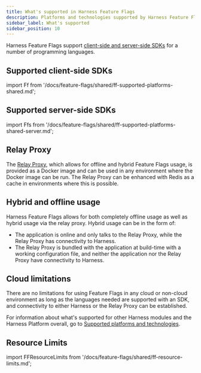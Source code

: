 ```yaml
---
title: What's supported in Harness Feature Flags
description: Platforms and technologies supported by Harness Feature Flags
sidebar_label: What's supported
sidebar_position: 10
---
```


Harness Feature Flags support [client-side and server-side SDKs](/docs/feature-flags/use-ff/ff-sdks/sdk-overview/client-side-and-server-side-sdks.md) for a number of programming languages.

## Supported client-side SDKs


import Ff from '/docs/feature-flags/shared/ff-supported-platforms-shared.md';


<Ff />

## Supported server-side SDKs


import Ffs from '/docs/feature-flags/shared/ff-supported-platforms-shared-server.md';


<Ffs />


## Relay Proxy
The [Relay Proxy](/docs/feature-flags/use-ff/relay-proxy/), which allows for offline and hybrid Feature Flags usage, is provided as a Docker image and can be used in any environment where the Docker image can be run. The Relay Proxy can be enhanced with Redis as a cache in environments where this is possible.

## Hybrid and offline usage

Harness Feature Flags allows for both completely offline usage as well as hybrid usage via the relay proxy. Hybrid usage can be in the form of:

- The application is online and only talks to the Relay Proxy, while the Relay Proxy has connectivity to Harness.
- The Relay Proxy is bundled with the application at build-time with a working configuration file, and neither the application nor the Relay Proxy have connectivity to Harness.

## Cloud limitations

There are no limitations for using Feature Flags in any cloud or non-cloud environment as long as the languages needed are supported with an SDK, and connectivity to either Harness or the Relay Proxy can be established.

For information about what's supported for other Harness modules and the Harness Platform overall, go to [Supported platforms and technologies](/docs/platform/platform-whats-supported.md).

## Resource Limits


import FFResourceLimits from '/docs/feature-flags/shared/ff-resource-limits.md';


<FFResourceLimits />
